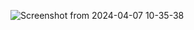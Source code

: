 ![Screenshot from 2024-04-07 10-35-38](https://github.com/engkenni/Udacity-AWS-Machine-Learning-Nanodegree/assets/66827370/e32fac80-a9aa-4190-be57-b34e0eb40d6f)

